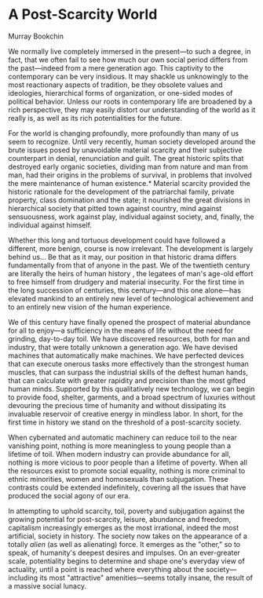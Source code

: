 # A Post-Scarcity World

Murray Bookchin

We normally live completely immersed in the present—to such a degree,
in fact, that we often fail to see how much our own social period
differs from the past—indeed from a mere generation ago. This
captivity to the contemporary can be very insidious. It may shackle us
unknowingly to the most reactionary aspects of tradition, be they
obsolete values and ideologies, hierarchical forms of organization, or
one-sided modes of political behavior. Unless our roots in
contemporary life are broadened by a rich perspective, they may easily
distort our understanding of the world as it really is, as well as its
rich potentialities for the future.

For the world is changing profoundly, more profoundly than many of us
seem to recognize. Until very recently, human society developed around
the brute issues posed by unavoidable material scarcity and their
subjective counterpart in denial, renunciation and guilt. The great
historic splits that destroyed early organic societies, dividing man
from nature and man from man, had their origins in the problems of
survival, in problems that involved the mere maintenance of human
existence.* Material scarcity provided the historic rationale for the
development of the patriarchal family, private property, class
domination and the state; it nourished the great divisions in
hierarchical society that pitted town against country, mind against
sensuousness, work against play, individual against society, and,
finally, the individual against himself.

Whether this long and tortuous development could have followed a
different, more benign, course is now irrelevant.  The development is
largely behind us... Be that as it may, our position in that historic
drama differs fundamentally from that of anyone in the past. We of the
twentieth century are literally the heirs of human history , the
legatees of man's age-old effort to free himself from drudgery and
material insecurity. For the first time in the long succession of
centuries, this century—and this one alone—has elevated mankind to an
entirely new level of technological achievement and to an entirely new
vision of the human experience.

We of this century have finally opened the prospect of material
abundance for all to enjoy—a sufficiency in the means of life without
the need for grinding, day-to-day toil. We have discovered resources,
both for man and industry, that were totally unknown a generation
ago. We have devised machines that automatically make machines.  We
have perfected devices that can execute onerous tasks more effectively
than the strongest human muscles, that can surpass the industrial
skills of the deftest human hands, that can calculate with greater
rapidity and precision than the most gifted human minds. Supported by
this qualitatively new technology, we can begin to provide food,
shelter, garments, and a broad spectrum of luxuries without devouring
the precious time of humanity and without dissipating its invaluable
reservoir of creative energy in mindless labor. In short, for the
first time in history we stand on the threshold of a post-scarcity
society.

When cybernated and automatic machinery can reduce toil to the near
vanishing point, nothing is more meaningless to young people than a
lifetime of toil. When modern industry can provide abundance for all,
nothing is more vicious to poor people than a lifetime of poverty.
When all the resources exist to promote social equality, nothing is
more criminal to ethnic minorities, women and homosexuals than
subjugation. These contrasts could be extended indefinitely, covering
all the issues that have produced the social agony of our era.

In attempting to uphold scarcity, toil, poverty and subjugation
against the growing potential for post-scarcity, leisure, abundance
and freedom, capitalism increasingly emerges as the most irrational,
indeed the most artificial, society in history. The society now takes
on the appearance of a totally *alien* (as well as alienating)
force. It emerges as the "other," so to speak, of humanity's deepest
desires and impulses. On an ever-greater scale, potentiality begins to
determine and shape one's everyday view of actuality, until a point is
reached where everything about the society—including its most
"attractive" amenities—seems totally insane, the result of a massive
social lunacy.

